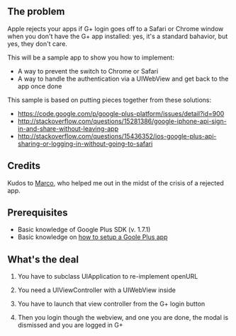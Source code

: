 ## The problem
Apple rejects your apps if G+ login goes off to a Safari or Chrome window when you don't have the G+ app installed: yes, it's a standard bahavior, but yes, they don't care.

This will be a sample app to show you how to implement:
- A way to prevent the switch to Chrome or Safari
- A way to handle the authentication via a UIWebView and get back to the app once done

This sample is based on putting pieces together from these solutions:
- https://code.google.com/p/google-plus-platform/issues/detail?id=900
- http://stackoverflow.com/questions/15281386/google-iphone-api-sign-in-and-share-without-leaving-app
- http://stackoverflow.com/questions/15436352/ios-google-plus-api-sharing-or-logging-in-without-going-to-safari

## Credits
Kudos to [Marco](https://github.com/marcobrambilla), who helped me out in the midst of the crisis of a rejected app.

## Prerequisites
- Basic knowledge of Google Plus SDK (v. 1.7.1)
- Basic knowledge on [how to setup a Goole Plus app](https://developers.google.com/+/mobile/ios/getting-started)

## What's the deal
1. You have to subclass UIApplication to re-implement openURL

2. You need a UIViewController with a UIWebView inside

3. You have to launch that view controller from the G+ login button

4. Then you login though the webview, and one you are done, the modal is dismissed and you are logged in G+
